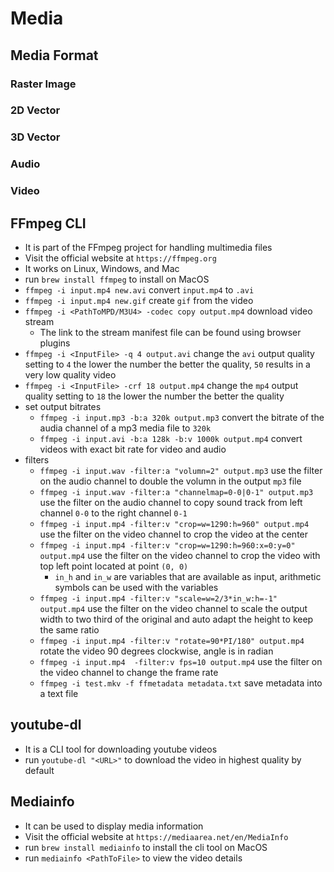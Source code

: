 # Media

## Media Format

### Raster Image

### 2D Vector

### 3D Vector

### Audio

### Video

## FFmpeg CLI

- It is part of the FFmpeg project for handling multimedia files
- Visit the official website at `https://ffmpeg.org`
- It works on Linux, Windows, and Mac
- run `brew install ffmpeg` to install on MacOS
- `ffmpeg -i input.mp4 new.avi` convert `input.mp4` to `.avi`
- `ffmpeg -i input.mp4 new.gif` create `gif` from the video
- `ffmpeg -i <PathToMPD/M3U4> -codec copy output.mp4` download video stream
  - The link to the stream manifest file can be found using browser plugins
- `ffmpeg -i <InputFile> -q 4 output.avi` change the `avi` output quality setting to `4` the lower the number the better the quality, `50` results in a very low quality video
- `ffmpeg -i <InputFile> -crf 18 output.mp4` change the `mp4` output quality setting to `18` the lower the number the better the quality
- set output bitrates
  - `ffmpeg -i input.mp3 -b:a 320k output.mp3` convert the bitrate of the audia channel of a mp3 media file to `320k`
  - `ffmpeg -i input.avi -b:a 128k -b:v 1000k output.mp4` convert videos with exact bit rate for video and audio
- filters
  - `ffmpeg -i input.wav -filter:a "volumn=2" output.mp3` use the filter on the audio channel to double the volumn in the output `mp3` file
  - `ffmpeg -i input.wav -filter:a "channelmap=0-0|0-1" output.mp3` use the filter on the audio channel to copy sound track from left channel `0-0` to the right channel `0-1`
  - `ffmpeg -i input.mp4 -filter:v "crop=w=1290:h=960" output.mp4` use the filter on the video channel to crop the video at the center
  - `ffmpeg -i input.mp4 -filter:v "crop=w=1290:h=960:x=0:y=0" output.mp4` use the filter on the video channel to crop the video with top left point located at point `(0, 0)`
    - `in_h` and `in_w` are variables that are available as input, arithmetic symbols can be used with the variables
  - `ffmpeg -i input.mp4 -filter:v "scale=w=2/3*in_w:h=-1" output.mp4` use the filter on the video channel to scale the output width to two third of the original and auto adapt the height to keep the same ratio
  - `ffmpeg -i input.mp4 -filter:v "rotate=90*PI/180" output.mp4` rotate the video 90 degrees clockwise, angle is in radian
  - `ffmpeg -i input.mp4  -filter:v fps=10 output.mp4` use the filter on the video channel to change the frame rate
  - `ffmpeg -i test.mkv -f ffmetadata metadata.txt` save metadata into a text file

## youtube-dl

- It is a CLI tool for downloading youtube videos
- run `youtube-dl "<URL>"` to download the video in highest quality by default

## Mediainfo

- It can be used to display media information
- Visit the official website at `https://mediaarea.net/en/MediaInfo`
- run `brew install mediainfo` to install the cli tool on MacOS
- run `mediainfo <PathToFile>` to view the video details
